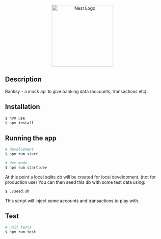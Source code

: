 <p align="center">
  <a href="http://nestjs.com/" target="blank"><img src="https://cdn.sanity.io/images/fvhcpakg/production/ead1fb6ad2aabab8247446f15c2502684e523123-600x782.jpg?auto=format&q=60" width="200" alt="Nest Logo" /></a>
</p>


## Description

Banksy - a mock api to give banking data (accounts, transactions etc).

## Installation

```bash
$ nvm use
$ npm install
```

## Running the app

```bash
# development
$ npm run start

# dev mode
$ npm run start:dev
```
At this point a local sqlite db will be created for local development. (not for production use)
You can then seed this db with some test data using:
```bash
$ ./seed.sh
```
This script will inject some accounts and transactions to play with.

## Test

```bash
# unit tests
$ npm run test
